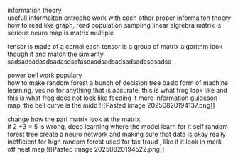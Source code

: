 information theory  
usefull informaiton entrophe work with each other proper informaiton thoery how to read like graph, read population sampling 
linear algrebra matrix is serious 
neuro map is matrix multiple 

tensor is made of a cornal each tensor is a group of matrix algorithm look though it and match  the simlarity sadsadsadasdsadasdsafasdasdsadsadsadsadasdsadsa

power bell work populary  
how to make 
random forest a bunch of decision tree basic form of machine learning, yes no for anything that is accurate, this is what frog look like and this is what frog does not look like 
feeding it more information 
guideson map, the bell curve is the midd
![[Pasted image 20250820194137.png]]

change how the pari matrix look at the matrix  
if 2 +3  = 5 is wrong,
deep learning where the model learn for it self 
random forest tree  create  a  neuro network  and making sure that data is okay really inefficient for high 
random  forest used for  tax fraud ,  like if it look in mark off heat map 
![[Pasted image 20250820194522.png]]


